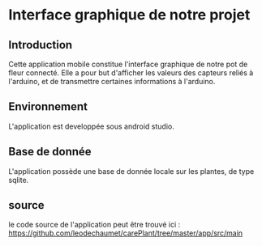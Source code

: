 # Interface graphique de notre projet

## Introduction

Cette application mobile constitue l'interface graphique de notre pot de fleur connecté.
Elle a pour but d'afficher les valeurs des capteurs reliés à l'arduino, et de transmettre certaines informations à l'arduino.

## Environnement
L'application est developpée sous android studio.

## Base de donnée

L'application possède une base de donnée locale sur les plantes, de type sqlite.

## source

le code source de l'application peut être trouvé ici : https://github.com/leodechaumet/carePlant/tree/master/app/src/main
